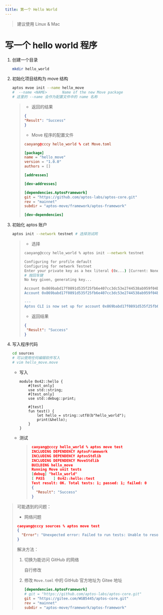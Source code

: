 ```yaml
---
title: 第一个 Hello World
---
```

> 建议使用 Linux & Mac

# 写一个 hello world 程序

1. 创建一个目录

    ```bash
    mkdir hello_world
    ```

2. 初始化项目结构为 move 结构

    ```bash
    aptos mvoe init --name hello_move
    #  --name <NAME>       Name of the new Move package
    # 这里的 --name 会作为配置文件中的 name 名称
    ```

    > - 返回的结果
    >
    > ```json
    > {
    > "Result": "Success"
    > }
    > ```
    > - Move 程序的配置文件
    >
    > ```toml
    > caoyang@cccy hello_world % cat Move.toml 
    > 
    > [package]
    > name = "hello_move"
    > version = "1.0.0"
    > authors = []
    > 
    > [addresses]
    > 
    > [dev-addresses]
    > 
    > [dependencies.AptosFramework]
    > git = "https://github.com/aptos-labs/aptos-core.git"
    > rev = "mainnet"
    > subdir = "aptos-move/framework/aptos-framework"
    > 
    > [dev-dependencies]
    > ```

3. 初始化 aptos 账户

    ```bash
    aptos init --network testnet # 选择测试网
    ```

    >- 选择
    >
    >```bash
    >caoyang@cccy hello_world % aptos init --network testnet
    >
    >Configuring for profile default
    >Configuring for network Testnet
    >Enter your private key as a hex literal (0x...) [Current: None | No input: Generate new key (or keep one if present)]
    ># 按回车键
    >No key given, generating key...
    >
    >Account 0x869babd17f0891d535f25fb6e407cc3dc53e2744538ab959f04b799bc83a59d9 doesn't exist, creating it and funding it with 100000000 Octas
    >Account 0x869babd17f0891d535f25fb6e407cc3dc53e2744538ab959f04b799bc83a59d9 funded successfully
    >
    >---
    >Aptos CLI is now set up for account 0x869babd17f0891d535f25fb6e407cc3dc53e2744538ab959f04b799bc83a59d9 as profile default!  Run `aptos --help` for more information about commands
    >```
    >
    >- 返回结果
    >
    >```json
    >{
    >  "Result": "Success"
    >}
    >```

4. 写入程序代码

    ```bash
    cd sources 
    # 可以使用任何编辑软件写入
    # vim hello_move.move 
    ```

    - 写入

        ```move
        module 0x42::hello {
            #[test_only]
            use std::string;
            #[test_only]
            use std::debug::print;
        
            #[test]
            fun test() {
                let hello = string::utf8(b"hello_world");
                print(&hello);
            }
        }
        ```
    
    - 测试
      
        > ```json
        > caoyang@cccy hello_world % aptos move test
        > INCLUDING DEPENDENCY AptosFramework
        > INCLUDING DEPENDENCY AptosStdlib
        > INCLUDING DEPENDENCY MoveStdlib
        > BUILDING hello_move
        > Running Move unit tests
        > [debug] "hello_world"
        > [ PASS    ] 0x42::hello::test
        > Test result: OK. Total tests: 1; passed: 1; failed: 0
        > {
        >   "Result": "Success"
        > }
        > ```





> 可能遇到的问题：
> 
>- 网络问题
>
> ```json
>caoyang@cccy sources % aptos move test
> {
>   "Error": "Unexpected error: Failed to run tests: Unable to resolve packages for package 'hello_move': While resolving dependency 'AptosFramework' in package 'hello_move': Failed to fetch to latest Git state for package 'AptosFramework', to skip set --skip-fetch-latest-git-deps | Exit status: exit status: 128"
> }
> ```
> 
> 解决方法：
>
> 1. 切换为能访问 GitHub 的网络
>
>     自行修改
>
> 2. 修改 `Move.toml` 中的 GitHub 官方地址为 Gitee 地址
>
>     ```toml
>    [dependencies.AptosFramework]
>     # git = "https://github.com/aptos-labs/aptos-core.git"
>     git = "https://gitee.com/WGB5445/aptos-core.git"
>     rev = "mainnet"
>     subdir = "aptos-move/framework/aptos-framework"
>    ```



